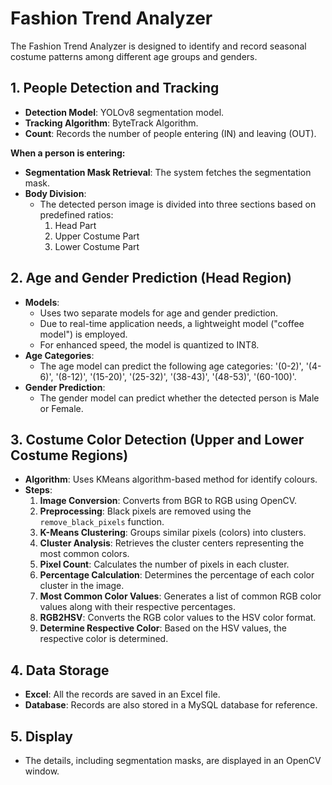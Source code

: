 # Fashion Trend Analyzer

The Fashion Trend Analyzer is designed to identify and record seasonal costume patterns among different age groups and genders.

## 1. People Detection and Tracking

- **Detection Model**: YOLOv8 segmentation model.
- **Tracking Algorithm**: ByteTrack Algorithm.
- **Count**: Records the number of people entering (IN) and leaving (OUT).

**When a person is entering:**
- **Segmentation Mask Retrieval**: The system fetches the segmentation mask.
- **Body Division**:
  - The detected person image is divided into three sections based on predefined ratios:
    1. Head Part
    2. Upper Costume Part
    3. Lower Costume Part

## 2. Age and Gender Prediction (Head Region)

- **Models**:
  - Uses two separate models for age and gender prediction.
  - Due to real-time application needs, a lightweight model ("coffee model") is employed.
  - For enhanced speed, the model is quantized to INT8.
- **Age Categories**:
  - The age model can predict the following age categories: '(0-2)', '(4-6)', '(8-12)', '(15-20)', '(25-32)', '(38-43)', '(48-53)', '(60-100)'.
- **Gender Prediction**:
  - The gender model can predict whether the detected person is Male or Female.

## 3. Costume Color Detection (Upper and Lower Costume Regions)

- **Algorithm**: Uses KMeans algorithm-based method for identify colours.
- **Steps**:
  1. **Image Conversion**: Converts from BGR to RGB using OpenCV.
  2. **Preprocessing**: Black pixels are removed using the `remove_black_pixels` function.
  3. **K-Means Clustering**: Groups similar pixels (colors) into clusters.
  4. **Cluster Analysis**: Retrieves the cluster centers representing the most common colors.
  5. **Pixel Count**: Calculates the number of pixels in each cluster.
  6. **Percentage Calculation**: Determines the percentage of each color cluster in the image.
  7. **Most Common Color Values**: Generates a list of common RGB color values along with their respective percentages.
  8. **RGB2HSV**: Converts the RGB color values to the HSV color format.
  9. **Determine Respective Color**: Based on the HSV values, the respective color is determined.

## 4. Data Storage

- **Excel**: All the records are saved in an Excel file.
- **Database**: Records are also stored in a MySQL database for reference.

## 5. Display

- The details, including segmentation masks, are displayed in an OpenCV window.
